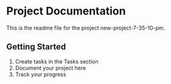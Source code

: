 # Project Documentation 
 
This is the readme file for the project new-project-7-35-10-pm. 
 
## Getting Started 
 
1. Create tasks in the Tasks section 
2. Document your project here 
3. Track your progress 
